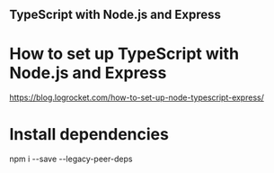## TypeScript with Node.js and Express


# How to set up TypeScript with Node.js and Express
https://blog.logrocket.com/how-to-set-up-node-typescript-express/

# Install dependencies
npm i --save --legacy-peer-deps